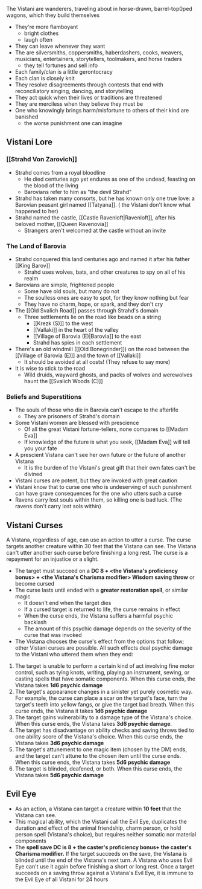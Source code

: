 The Vistani are wanderers, traveling about in horse-drawn, barrel-top0ped wagons, which they build themselves
- They're more flamboyant
	- bright clothes
	- laugh often
- They can leave whenever they want
- The are silversmiths, coppersmiths, haberdashers, cooks, weavers, musicians, entertainers, storytellers, toolmakers, and horse traders
	- they tell fortunes and sell info
- Each family/clan is a little gerontocracy
- Each clan is closely knit
- They resolve disagreements through contests that end with reconciliatory singing, dancing, and storytelling
- They act quick when their lives or traditions are threatened
- They are merciless when they believe they must be
- One who knowingly brings harm/misfortune to others of their kind are banished
	- the worse punishment one can imagine

## Vistani Lore
### [[Strahd Von Zarovich]]
- Strahd comes from a royal bloodline
	- He died centuries ago yet endures as one of the undead, feasting on the blood of the living
	- Barovians refer to him as "the devil Strahd"
- Strahd has taken many consorts, but he has known only one true love: a Barovian peasant girl named [[Tatyana]]. ( the Vistani don't know what happened to her)
- Strahd named the castle, [[Castle Ravenloft|Ravenloft]], after his beloved mother, [[Queen Ravenovia]]
	- Strangers aren't welcomed at the castle without an invite
 
### The Land of Barovia
- Strahd conquered this land centuries ago and named it after his father [[King Barov]]
	- Strahd uses wolves, bats, and other creatures to spy on all of his realm
- Barovians are simple, frightened people
	- Some have old souls, but many do not
	- The soulless ones are easy to spot, for they know nothing but fear
	- They have no charm, hope, or spark, and they don't cry
 - The [[Old Svalich Road]] passes through Strahd's domain
	 - Three settlements lie on the road like beads on a string
		 - [[Krezk (S)]] to the west
		 - [[Vallaki]] in the heart of the valley
		 - [[Village of Barovia (E)|Barovia]] to the east
		 - Strahd has spies in each settlement
- There's an old windmill ([[Old Bonegrinder]]) on the road between the [[Village of Barovia (E)]] and  the town of [[Vallaki]]
	- It should be avoided at all costs! (They refuse to say more)
- It is wise to stick to the road
	- Wild druids, wayward ghosts, and packs of wolves and werewolves haunt the [[Svalich Woods (C)]]

### Beliefs and Superstitions
- The souls of those who die in Barovia can't escape to the afterlife
	- They are prisoners of Strahd's domain
- Some Vistani women are blessed with prescience
	- Of all the great Vistani fortune-tellers, none compares to [[Madam Eva]]
	- If knowledge of the future is what you seek, [[Madam Eva]] will tell you your fate
- A prescient Vistana can't see her own future or the future of another Vistana
	- It is the burden of the Vistani's great gift that their own fates can't be divined
- Vistani curses are potent, but they are invoked with great caution
- Vistani know that to curse one who is undeserving of such punishment can have grave consequences for the one who utters such a curse
- Ravens carry lost souls within them, so killing one is bad luck. (The ravens don't carry lost sols within)

## Vistani Curses
A Vistana, regardless of age, can use an action to utter a curse. The curse targets another creature within 30 feet that the Vistana can see. The Vistana can't utter another such curse before finishing a long rest. The curse is a repayment for an injustice or a slight.
- The target must succeed on a **DC 8 + <the Vistana's proficiency bonus> + <the Vistana's Charisma modifier> Wisdom saving throw** or become cursed
- The curse lasts until ended with a **greater restoration spell**, or similar magic
	- It doesn't end when the target dies
	- If a cursed target is returned to life, the curse remains in effect
	- When the curse ends, the Vistana suffers a harmful psychic backlash
	- The amount of this psychic damage depends on the severity of the curse that was invoked
- The Vistana chooses the curse's effect from the options that follow; other Vistani curses are possible. All such effects deal psychic damage to the Vistani who uttered them when they end:  

1. The target is unable to perform a certain kind of act involving fine motor control, such as tying knots, writ­ing, playing an instrument, sewing, or casting spells that have somatic components. When this curse ends, the Vistana takes **1d6 psychic damage**
2. The target's appearance changes in a sinister yet purely cosmetic way. For example, the curse can place a scar on the target's face, turn the target's teeth into yellow fangs, or give the target bad breath. When this curse ends, the Vistana it takes **1d6 psychic damage**
3. The target gains vulnerability to a damage type of the Vistana's choice. When this curse ends, the Vistana takes **3d6 psychic damage**.
4. The target has disadvantage on ability checks and saving throws tied to one ability score of the Vistana's choice. When this curse ends, the Vistana takes **3d6 psychic damage**
5. The target's attunement to one magic item (chosen by the DM) ends, and the target can't attune to the cho­sen item until the curse ends. When this curse ends, the Vistana takes **5d6 psychic damage**
6. The target is blinded, deafened, or both. When this curse ends, the Vistana takes **5d6 psychic damage**

## Evil Eye
-  As an action, a Vistana can target a creature within **10 feet** that the Vistana can see.
- This magical ability, which the Vistani call the Evil Eye, duplicates the duration and effect of the animal friendship, charm person, or hold person spell (Vistana's choice), but requires neither so­matic nor material components
- The **spell save DC is 8 + the caster's proficiency bonus+ the caster's Charisma modifier.** If the target succeeds on the save, the Vistana is blinded until the end of the Vistana's next turn. A Vistana who uses Evil Eye can't use it again before finishing a short or long rest. Once a target succeeds on a saving throw against a Vistana's Evil Eye, it is immune to the Evil Eye of all Vistani for 24 hours